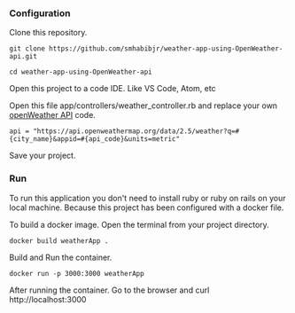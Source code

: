 ### Configuration

Clone this repository.
````
git clone https://github.com/smhabibjr/weather-app-using-OpenWeather-api.git
````
````
cd weather-app-using-OpenWeather-api
````
Open this project to a code IDE. Like VS Code, Atom, etc

Open this file app/controllers/weather_controller.rb and replace your own [openWeather API](https://openweathermap.org/api) code.
````
api = "https://api.openweathermap.org/data/2.5/weather?q=#{city_name}&appid=#{api_code}&units=metric"
````
Save your project.

### Run

To run this application you don't need to install ruby or ruby on rails on your local machine. Because this project has been configured with a docker file.

To build a docker image. Open the terminal from your project directory.
````
docker build weatherApp .
````
Build and Run the container.
````
docker run -p 3000:3000 weatherApp 
````
After running the container. Go to the browser and curl http://localhost:3000
